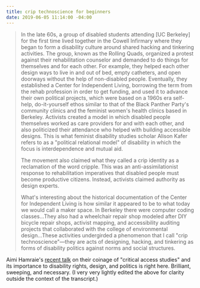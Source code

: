 ```yaml
---
title: crip technoscience for beginners
date: 2019-06-05 11:14:00 -04:00
---
```


>In the late 60s, a group of disabled students attending [UC Berkeley] for the first time lived together in the Cowell Infirmary where they began to form a disability culture around shared hacking and tinkering activities. The group, known as the Rolling Quads, organized a protest against their rehabilitation counselor and demanded to do things for themselves and for each other. For example, they helped each other design ways to live in and out of bed, empty catheters, and open doorways without the help of non-disabled people. Eventually, they established a Center for Independent Living, borrowing the term from the rehab profession in order to get funding, and used it to advance their own political projects, which were based on a 1960s era self-help, do-it-yourself ethos similar to that of the Black Panther Party's community clinics and the feminist women's health clinics based in Berkeley. Activists created a model in which disabled people themselves worked as care providers for and with each other, and also politicized their attendance who helped with building accessible designs. This is what feminist disability studies scholar Alison Kafer refers to as a "political relational model" of disability in which the focus is interdependence and mutual aid.
>
>The movement also claimed what they called a crip identity as a reclamation of the word cripple. This was an anti-assimilationist response to rehabilitation imperatives that disabled people must become productive citizens. Instead, activists claimed authority as design experts.
>
>What's interesting about the historical documentation of the Center for Independent Living is how similar it appeared to be to what today we would call a maker space. In Berkeley there were computer coding classes...They also had a wheelchair repair shop modeled after DIY bicycle repair shops, activist mapping, and accessibility auditing projects that collaborated with the college of environmental design...These activities undergirded a phenomenon that I call "crip technoscience"—they are acts of designing, hacking, and tinkering as forms of disability politics against norms and social structures.

Aimi Hamraie's [recent talk](https://haasinstitute.berkeley.edu/aimi-hamraie-making-access-critical-disability-race-and-gender-environmental-design) on their coinage of "critical access studies" and its importance to disability rights, design, and politics is right here. Brilliant, sweeping, and necessary. (I very very lightly edited the above for clarity outside the context of the transcript.)